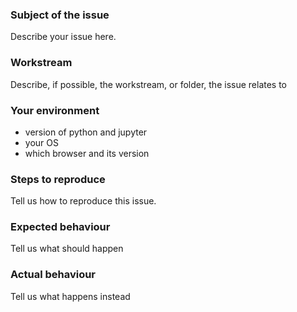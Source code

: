### Subject of the issue
Describe your issue here.

### Workstream
Describe, if possible, the workstream, or folder, the issue relates to

### Your environment
* version of python and jupyter
* your OS
* which browser and its version

### Steps to reproduce
Tell us how to reproduce this issue.

### Expected behaviour
Tell us what should happen

### Actual behaviour
Tell us what happens instead
